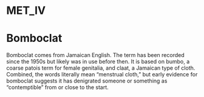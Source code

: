 # MET_IV

# Bomboclat
Bomboclat comes from Jamaican English. The term has been recorded since the 1950s but likely was in use before then. It is based on bumbo, a coarse patois term for female genitalia, and claat, a Jamaican type of cloth. Combined, the words literally mean “menstrual cloth,” but early evidence for bomboclat suggests it has denigrated someone or something as “contemptible” from or close to the start. 

